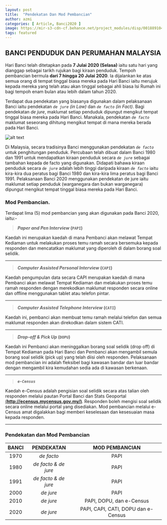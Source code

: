```yaml
---
layout: post
title:  "Pendekatan Dan Mod Pembancian"
author: azmi
categories: [ Article, Banci2020 ]
image: https://mir-s3-cdn-cf.behance.net/project_modules/disp/00188910459007.560e5498c8e53.jpg
tags: featured
---
```

## BANCI PENDUDUK DAN PERUMAHAN MALAYSIA

Hari Banci telah ditetapkan pada **7 Julai 2020 (Selasa)** iaitu satu hari yang dianggap sebagai tarikh rujukan bagi kiraan penduduk. Tempoh pembancian bermula **dari 7 hingga 20 Julai 2020**. Ia dijalankan ke atas semua orang di tempat tinggal biasa mereka pada Hari Banci iaitu merujuk kepada mereka yang telah atau akan tinggal sebagai ahli biasa Isi Rumah ini bagi tempoh enam bulan atau lebih dalam tahun 2020.

Terdapat dua pendekatan yang biasanya digunakan dalam pelaksanaan Banci iaitu pendekatan _`de jure` (in Law)_ dan _`de facto` (in Fact)_. Bagi pendekatan _de jure_, maklumat setiap penduduk dipungut mengikut tempat tinggal biasa mereka pada Hari Banci. Manakala, pendekatan _`de facto`_ maklumat seseorang dihitung mengikut tempat di mana mereka berada pada Hari Banci. 

![alt text](https://ukkdosm.github.io/blog/assets/images/imageedit_8_7013620899.jpg "de jure_facto")

Di Malaysia, secara tradisinya Banci menggunakan pendekatan _`de facto`_ untuk penghitungan penduduk. Percubaan telah dibuat dalam Banci 1980 dan 1991 untuk mendapatkan kiraan penduduk secara _`de jure`_ sebagai tambahan kepada de facto yang digunakan. Didapati bahawa kiraan penduduk secara _`de jure`_ adalah lebih tinggi daripada kiraan _`de facto`_ iaitu kira-kira dua peratus bagi Banci 1980 dan kira-kira lima peratus bagi Banci 1991. Pelaksanaan Banci 2020 menggunakan pendekatan de jure iaitu maklumat setiap penduduk (warganegara dan bukan warganegara) dipungut mengikut tempat tinggal biasa mereka pada Hari Banci. 

### Mod Pembancian.
Terdapat lima (5) mod pembancian yang akan digunakan pada Banci 2020, iaitu:-

> **_Paper and Pen Interview_ (`PAPI`)**

Kaedah ini merupakan kaedah di mana Pembanci akan melawat Tempat Kediaman untuk melakukan proses temu ramah secara bersemuka kepada responden dan mencatatkan maklumat yang diperoleh di dalam borang soal selidik. 

___
> **_Computer Assisted Personal Interview_ (`CAPI`)**

Kaedah pengumpulan data secara CAPI merupakan kaedah di mana Pembanci akan melawat Tempat Kediaman dan melakukan proses temu ramah responden dengan merekodkan maklumat responden secara online dan offline menggunakan tablet atau telefon pintar. 

___
> **_Computer Assisted Telephone Interview_ (`CATI`)**

Kaedah ini, pembanci akan membuat temu ramah melalui telefon dan semua maklumat responden akan direkodkan dalam sistem CATI.

___
> **_Drop-off & Pick Up_ (`DOPU`)**

Kaedah ini Pembanci akan meninggalkan borang soal selidik (drop off) di Tempat Kediaman pada Hari Banci dan Pembanci akan mengambil semula borang soal selidik (pick up) yang telah diisi oleh responden. Pelaksanaan mod pembancian ini adalah fleksibel bagi kawasan bandar dan luar bandar dengan mengambil kira kemudahan sedia ada di kawasan berkenaan.

___
> **_`e-Census`_**

Kaedah e-Census adalah pengisian soal selidik secara atas talian oleh responden melalui pautan Portal Banci dan Stats Geoportal [(**http://ecensus.mycensus.gov.my/)**](http://ecensus.mycensus.gov.my/). Responden boleh mengisi soal selidik secara online melalui portal yang disediakan. Mod pembancian melalui e-Census amat digalakkan bagi memberi keselesaan dan kesesuaian masa kepada responden.

___
### Pendekatan dan Mod Pembancian

| BANCI   |      PENDEKATAN      | MOD PEMBANCIAN  |
| :---:   | :---: | :---: |
| 1970    |  _de facto_             | PAPI |
| 1980    |  _de facto & de jure_   | PAPI |
| 1991    |  _de facto & de jure_   | PAPI |
| 2000    |  _de jure_              | PAPI |
| 2010    |  _de jure_              | PAPI, DOPU, dan e-Census |
| 2020    |  _de jure_              | PAPI, CAPI, CATI, DOPU dan e-Census |


